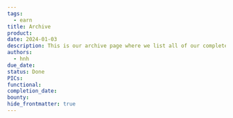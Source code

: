 ```yaml
---
tags:
  - earn
title: Archive
product: 
date: 2024-01-03
description: This is our archive page where we list all of our completed or archived bounties.
authors:
  - hnh
due_date: 
status: Done
PICs: 
functional: 
completion_date: 
bounty: 
hide_frontmatter: true
---
```

